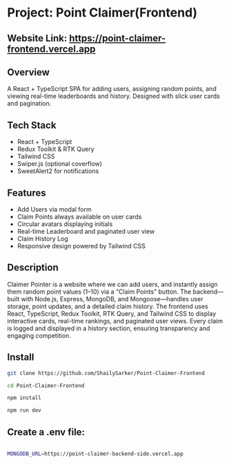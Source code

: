 # Project: Point Claimer(Frontend)

## Website Link: https://point-claimer-frontend.vercel.app

## Overview
A React + TypeScript SPA for adding users, assigning random points, and viewing real-time leaderboards and history. Designed with slick user cards and pagination.

## Tech Stack
- React + TypeScript
- Redux Toolkit & RTK Query
- Tailwind CSS
- Swiper.js (optional coverflow)
- SweetAlert2 for notifications

## Features
- Add Users via modal form
- Claim Points always available on user cards
- Circular avatars displaying initials
- Real-time Leaderboard and paginated user view
- Claim History Log
- Responsive design powered by Tailwind CSS
  
## Description
Claimer Pointer is a website where we can add users, and instantly assign them random point values (1–10) via a "Claim Points" button. The backend—built with Node.js, Express, MongoDB, and Mongoose—handles user storage, point updates, and a detailed claim history. The frontend uses React, TypeScript, Redux Toolkit, RTK Query, and Tailwind CSS to display interactive cards, real-time rankings, and paginated user views. Every claim is logged and displayed in a history section, ensuring transparency and engaging competition.

## Install
```bash
git clone https://github.com/ShailySarker/Point-Claimer-Frontend

cd Point-Claimer-Frontend

npm install

npm run dev

```
## Create a .env file:
```bash

MONGODB_URL=https://point-claimer-backend-side.vercel.app
```
